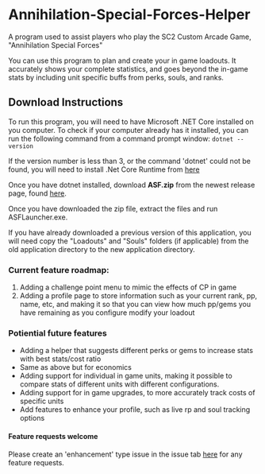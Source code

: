 # Annihilation-Special-Forces-Helper
A program used to assist players who play the SC2 Custom Arcade Game, "Annihilation Special Forces"

You can use this program to plan and create your in game loadouts. It accurately shows your complete statistics, and goes beyond the in-game stats by including unit specific buffs from perks, souls, and ranks.

## Download Instructions
To run this program, you will need to have Microsoft .NET Core installed on you computer. To check if your computer already has it installed, you can run the following command from a command prompt window:
`dotnet --version`

If the version number is less than 3, or the command 'dotnet' could not be found, you will need to install .Net Core Runtime from [here](https://dotnet.microsoft.com/download/dotnet-core/current/runtime)

Once you have dotnet installed, download <b>ASF.zip</b> from the newest release page, found [here](https://github.com/vbergaaa/Annihilation-Special-Forces-Helper/releases).

Once you have downloaded the zip file, extract the files and run ASFLauncher.exe.

If you have already downloaded a previous version of this application, you will need copy the "Loadouts" and "Souls" folders (if applicable) from the old application directory to the new application directory.

### Current feature roadmap:
1. Adding a challenge point menu to mimic the effects of CP in game
2. Adding a profile page to store information such as your current rank, pp, name, etc, and making it so that you can view how much pp/gems you have remaining as you configure modify your loadout

### Potiential future features
- Adding a helper that suggests different perks or gems to increase stats with best stats/cost ratio
- Same as above but for economics
- Adding support for individual in game units, making it possible to compare stats of different units with different configurations.
- Adding support for in game upgrades, to more accurately track costs of specific units
- Add features to enhance your profile, such as live rp and soul tracking options

#### Feature requests welcome
Please create an 'enhancement' type issue in the issue tab [here](https://github.com/vbergaaa/Annihilation-Special-Forces-Helper/issues) for any feature requests.
